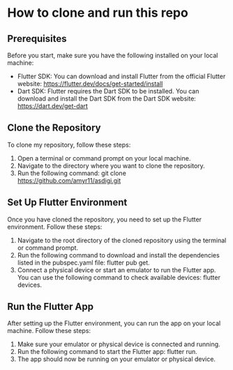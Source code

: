 # How to clone and run this repo

## Prerequisites
Before you start, make sure you have the following installed on your local machine:
- Flutter SDK: You can download and install Flutter from the official Flutter website: https://flutter.dev/docs/get-started/install
- Dart SDK: Flutter requires the Dart SDK to be installed. You can download and install the Dart SDK from the Dart SDK website: https://dart.dev/get-dart

## Clone the Repository
To clone my repository, follow these steps:
1. Open a terminal or command prompt on your local machine.
2. Navigate to the directory where you want to clone the repository.
3. Run the following command: git clone https://github.com/amyr11/asdigi.git

## Set Up Flutter Environment
Once you have cloned the repository, you need to set up the Flutter environment. Follow these steps:
1. Navigate to the root directory of the cloned repository using the terminal or command prompt.
2. Run the following command to download and install the dependencies listed in the pubspec.yaml file: flutter pub get.
3. Connect a physical device or start an emulator to run the Flutter app. You can use the following command to check available devices: flutter devices.

## Run the Flutter App
After setting up the Flutter environment, you can run the app on your local machine. Follow these steps:
1. Make sure your emulator or physical device is connected and running.
2. Run the following command to start the Flutter app: flutter run.
3. The app should now be running on your emulator or physical device.
